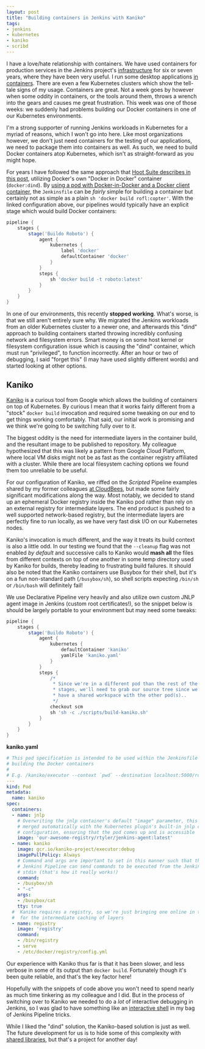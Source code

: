 ```yaml
---
layout: post
title: "Building containers in Jenkins with Kaniko"
tags:
- jenkins
- kubernetes
- kaniko
- scribd
---
```


I have a love/hate relationship with containers. We have used containers for
production services in the Jenkins project's
[infrastructure](https://github.com/jenkins-infra) for six or seven years,
where they have been very useful. I run some desktop applications [in
containers](https://gist.github.com/rtyler/767cfab0e50d7d79100b52cf0a13427a).
There are even a few Kubernetes clusters which show the tell-tale signs of my
usage. Containers are great. Not a week goes by however when some oddity in
containers, or the tools around them, throws a wrench into the gears and causes
me great frustration. This week was one of those weeks: we suddenly had
problems building our Docker containers in one of our Kubernetes environments.

I'm a strong supporter of running Jenkins workloads in Kubernetes for a myriad
of reasons, which I won't go into here. Like most organizations however, we
don't just need containers for the testing of our applications, we need to
package them into containers as well. As such, we need to build Docker
containers atop Kubernetes, which isn't as straight-forward as you might hope.

For years I have followed the same approach that [Hoot Suite describes in this
post](https://medium.com/hootsuite-engineering/building-docker-images-inside-kubernetes-42c6af855f25),
utilizing Docker's own "Docker in Docker" container (`docker:dind`). By [using
a pod with Docker-in-Docker and a Docker client
container](https://gist.github.com/rtyler/14a43e3c2c21d876d3f6315b1e82bc25),
the `Jenkinsfile` can be _fairly_ simple for building a container but certainly
not as simple as a plain `sh 'docker build rofl:copter'`. With the linked
configuration above, our pipelines would typically have an explicit stage which
would build Docker containers:

```groovy
pipeline {
    stages {
        stage('Buildo Roboto') {
            agent { 
                kubernetes {
                    label 'docker'
                    defaultContainer 'docker'
                }
            }
            steps {
                sh 'docker build -t roboto:latest'
            }
        }
    }
}
```

In one of our environments, this recently **stopped working**. What's worse, is
that we still aren't entirely sure why. We migrated the Jenkins workloads from
an older Kubernetes cluster to a newer one, and afterwards this "dind" approach
to building containers started throwing incredibly confusing network and
filesystem errors. Smart money is on some host kernel or filesystem
configuration issue which is causing the "dind" container, which must run
"privileged", to function incorrectly. After an hour or two of debugging, I
said "forget this" (I may have used slightly different words) and started
looking at other options.

## Kaniko

[Kaniko](https://github.com/GoogleContainerTools/kaniko) is a curious tool from
Google which allows the building of containers on top of Kubernetes. By curious
I mean that it works fairly different from a "stock" `docker build` invocation
and required some tweaking on our end to get things working comfortably. That
said, our initial work is promising and we think we're going to be switching
fully over to it.

The biggest oddity is the need for intermediate layers in the container build,
and the resultant image to be published to repository. My colleague
hypothesized that this was likely a pattern from Google Cloud Platform, where
local VM disks might not be as fast as the container registry affiliated with a
cluster. While there are local filesystem caching options we found them too
unreliable to be useful.

For our configuration of Kaniko, we riffed on the _Scripted_ Pipeline examples
shared by my former colleagues [at
CloudBees](https://go.cloudbees.com/docs/cloudbees-core/cloud-install-guide/kubernetes-using-kaniko/),
but made some fairly significant modifications along the way. Most notably, we
decided to stand up an ephemeral Docker registry inside the Kaniko pod rather
than rely on an external registry for intermediate layers. The end product is
pushed to a well supported network-based registry, but the intermediate layers
are perfectly fine to run locally, as we have very fast disk I/O on our
Kubernetes nodes.

Kaniko's invocation is much different, and the way it treats its build context
is also a little odd. In our testing we found that the `--cleanup` flag was not
enabled _by default_ and successive calls to Kaniko would **mash all** the
files from different contexts on top of one another in some temp directory used
by Kaniko for builds, thereby leading to frustrating build failures. It should
also be noted that the Kaniko containers use Busybox for their shell, but it's
on a fun non-standard path (`/busybox/sh`), so shell scripts expecting
`/bin/sh` or `/bin/bash` will definitely fail!

We use Declarative Pipeline very heavily and also utilize own custom JNLP agent
image in Jenkins (custom root certificates!), so the snippet below is should be
largely portable to your environment but may need some tweaks:


```groovy
pipeline {
    stages {
        stage('Buildo Roboto') {
            agent { 
                kubernetes {
                    defaultContainer 'kaniko'
                    yamlFile 'kaniko.yaml'
                }
            }
            steps {
                /*
                 * Since we're in a different pod than the rest of the
                 * stages, we'll need to grab our source tree since we don't
                 * have a shared workspace with the other pod(s)..
                 */
                checkout scm
                sh 'sh -c ./scripts/build-kaniko.sh'
            }
        }
    }
}
```

**kaniko.yaml**
```yaml
# This pod specification is intended to be used within the Jenkinsfile for
# building the Docker containers
#
# E.g. /kaniko/executor --context `pwd` --destination localhost:5000/roboto:latest --insecure-registry localhost:5000 --cleanup
---
kind: Pod
metadata:
  name: kaniko
spec:
  containers:
  - name: jnlp
    # Overwriting the jnlp container's default "image" parameter, this will be
    # merged automatically with the Kubernetes plugin's built-in jnlp container
    # configuration, ensuring that the pod comes up and is accessible
    image: 'our-awesome-registry/rtyler/jenkins-agent:latest'
  - name: kaniko
    image: gcr.io/kaniko-project/executor:debug
    imagePullPolicy: Always
    # Command and args are important to set in this manner such that the
    # Jenkins Pipeline can send commands to be executed from the Jenkinsfile via
    # stdin (that's how it really works!)
    command:
    - /busybox/sh
    - "-c"
    args:
    - /busybox/cat
    tty: true
  #  Kaniko requires a registry, so we're just bringing one online in the pod
  #  for the intermediate caching of layers
  - name: registry
    image: 'registry'
    command:
    - /bin/registry
    - serve
    - /etc/docker/registry/config.yml
```


Our experience with Kaniko thus far is that it has been slower, and less
verbose in some of its output than `docker build`. Fortunately though it's been
quite reliable, and that's the key factor here!

Hopefully with the snippets of code above you won't need to spend nearly as
much time tinkering as my colleague and I did. But in the process of switching
over to Kaniko we needed to do a _lot_ of interactive debugging in Jenkins, so
I was glad to have something like an [interactive
shell](/2017/08/07/jenkins-pipeline-shell.html) in my bag of Jenkins Pipeline
tricks.


While I liked the "dind" solution, the Kaniko-based solution is just as
well. The future development for us is to hide some of this complexity with
[shared libraries](https://jenkins.io/doc/book/pipeline/shared-libraries), but
that's a project for another day!

